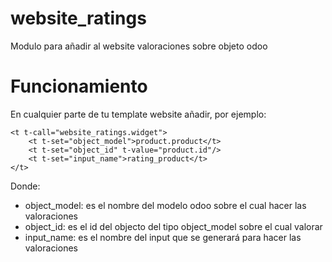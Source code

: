 website_ratings
===============

Modulo para añadir al website valoraciones sobre objeto odoo

Funcionamiento
==============

En cualquier parte de tu template website añadir, por ejemplo:

```
<t t-call="website_ratings.widget">
    <t t-set="object_model">product.product</t>
    <t t-set="object_id" t-value="product.id"/>
    <t t-set="input_name">rating_product</t>
</t>
```

Donde:
- object_model: es el nombre del modelo odoo sobre el cual hacer las valoraciones
- object_id: es el id del objecto del tipo object_model sobre el cual valorar
- input_name: es el nombre del input que se generará para hacer las valoraciones